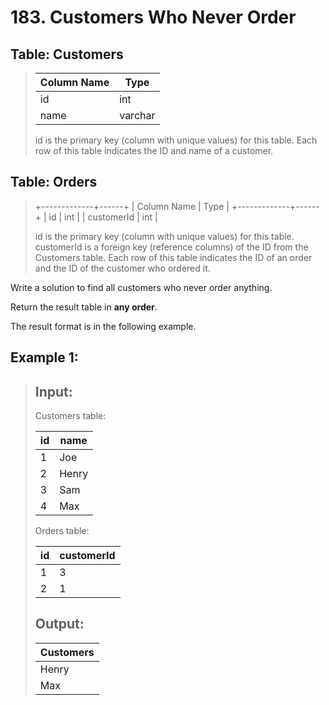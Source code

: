 # 183. Customers Who Never Order

## Table: Customers

>| Column Name | Type    |
>|-------------|---------|
>| id          | int     |
>| name        | varchar |
>
>id is the primary key (column with unique values) for this table.
>Each row of this table indicates the ID and name of a customer.
 

## Table: Orders

>+-------------+------+
>| Column Name | Type |
>+-------------+------+
>| id          | int  |
>| customerId  | int  |
>
>id is the primary key (column with unique values) for this table.
>customerId is a foreign key (reference columns) of the ID from the Customers table.
>Each row of this table indicates the ID of an order and the ID of the customer who ordered it.
 

Write a solution to find all customers who never order anything.

Return the result table in **any order**.

The result format is in the following example.

 

## Example 1:
>
>## Input: 
>Customers table:
>
>| id | name  |
>|----|-------|
>| 1  | Joe   |
>| 2  | Henry |
>| 3  | Sam   |
>| 4  | Max   |
>
>Orders table:
>
>| id | customerId |
>|----|------------|
>| 1  | 3          |
>| 2  | 1          |
>
>## Output: 
>
>| Customers |
>|-----------|
>| Henry     |
>| Max       |
